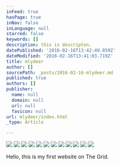 ```yaml
---
inFeed: true
hasPage: true
inNav: false
inLanguage: null
starred: false
keywords: []
description: this is descripton.
datePublished: '2016-02-16T13:42:49.859Z'
dateModified: '2016-02-16T13:41:03.719Z'
title: mlydeer
author: []
sourcePath: _posts/2016-02-16-mlydeer.md
published: true
authors: []
publisher:
  name: null
  domain: null
  url: null
  favicon: null
url: mlydeer/index.html
_type: Article

---
```

![](https://the-grid-user-content.s3-us-west-2.amazonaws.com/a8063ab0-99fe-4a8d-a1f1-bc5b6384e948.jpg)
![](https://the-grid-user-content.s3-us-west-2.amazonaws.com/33184feb-f939-4e69-9d69-f345b204582d.jpg)
![](https://the-grid-user-content.s3-us-west-2.amazonaws.com/e32a44b1-c1ee-4665-8b96-4c4db966bbd2.jpg)
![](https://the-grid-user-content.s3-us-west-2.amazonaws.com/0ecab74c-860d-43b2-bd63-0a536fc82e02.jpg)
![](https://the-grid-user-content.s3-us-west-2.amazonaws.com/d55c3d5c-9f3c-4fcd-b9b8-98739c5212b0.jpg)
![](https://the-grid-user-content.s3-us-west-2.amazonaws.com/f77c02d2-a046-4ac0-900e-47f8faa21428.jpg)
![](https://the-grid-user-content.s3-us-west-2.amazonaws.com/21a8c170-1251-4373-9cbd-f26244f7f190.jpg)
![](https://the-grid-user-content.s3-us-west-2.amazonaws.com/d7f291a4-b66a-4545-a8a8-ca26b49e1017.jpg)
![](https://the-grid-user-content.s3-us-west-2.amazonaws.com/dbb2fe4e-590e-4494-8101-428d8566356a.jpg)
![](https://the-grid-user-content.s3-us-west-2.amazonaws.com/7f841a13-c3ee-4c38-b7ea-598bb6b4ec03.jpg)
![](https://the-grid-user-content.s3-us-west-2.amazonaws.com/7c93aff1-d39c-4233-82b8-957da72d6ed6.jpg)
![](https://the-grid-user-content.s3-us-west-2.amazonaws.com/b0654e7c-94a2-4631-a72d-82ae878fb5fb.jpg)

Hello, this is my first website on The Grid.